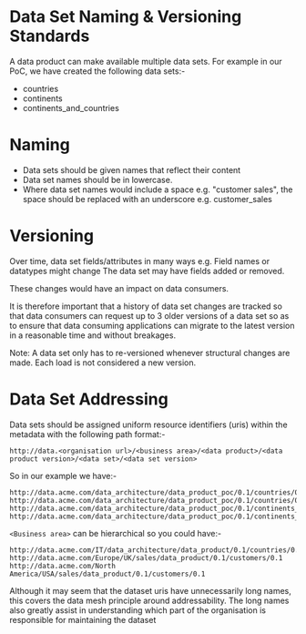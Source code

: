 # Data Set Naming & Versioning Standards

A data product can make available multiple data sets. For example in our PoC, we have created the following data sets:- 
* countries
* continents
* continents_and_countries

# Naming
* Data sets should be given names that reflect their content
* Data set names should be in lowercase.
* Where data set names would include a space e.g. "customer sales", the space should be replaced with an underscore e.g. customer_sales

# Versioning
Over time, data set fields/attributes in many ways 
e.g. Field names or datatypes might change
The data set may have fields added or removed.

These changes would have an impact on data consumers. 

It is therefore important that a history of data set changes are tracked so that data consumers can request up to 3 older versions of a data set so as to ensure that data consuming applications can migrate to the latest version in a reasonable time and without breakages.

Note: A data set only has to re-versioned whenever structural changes are made. Each load is not considered a new version.

# Data Set Addressing 
Data sets should be assigned uniform resource identifiers (uris) within the metadata with the following path format:-
```
http://data.<organisation url>/<business area>/<data product>/<data product version>/<data set>/<data set version>
```
So in our example we have:-
```
http://data.acme.com/data_architecture/data_product_poc/0.1/countries/0.1
http://data.acme.com/data_architecture/data_product_poc/0.1/countries/0.1
http://data.acme.com/data_architecture/data_product_poc/0.1/continents_and_countries/0.1
http://data.acme.com/data_architecture/data_product_poc/0.1/continents_and_countries/0.2
```

```<Business area>``` can be hierarchical so you could have:-

```
http://data.acme.com/IT/data_architecture/data_product/0.1/countries/0.1
http://data.acme.com/Europe/UK/sales/data_product/0.1/customers/0.1
http://data.acme.com/North America/USA/sales/data_product/0.1/customers/0.1
```

Although it may seem that the dataset uris have unnecessarily long names, this covers the data mesh principle around addressability. 
The long names also greatly assist in understanding which part of the organisation is responsible for maintaining the dataset
